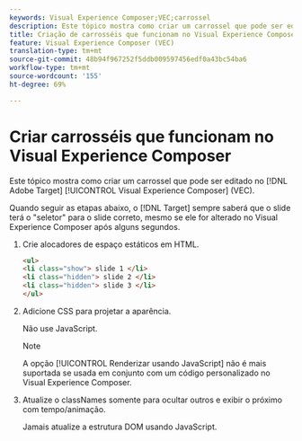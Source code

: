 ```yaml
---
keywords: Visual Experience Composer;VEC;carrossel
description: Este tópico mostra como criar um carrossel que pode ser editado no Adobe Target Visual Experience Composer (VEC).
title: Criação de carrosséis que funcionam no Visual Experience Composer
feature: Visual Experience Composer (VEC)
translation-type: tm+mt
source-git-commit: 48b94f967252f5ddb009597456edf0a43bc54ba6
workflow-type: tm+mt
source-wordcount: '155'
ht-degree: 69%

---
```



# Criar carrosséis que funcionam no Visual Experience Composer

Este tópico mostra como criar um carrossel que pode ser editado no [!DNL Adobe Target] [!UICONTROL Visual Experience Composer] (VEC).

Quando seguir as etapas abaixo, o [!DNL Target] sempre saberá que o slide terá o &quot;seletor&quot; para o slide correto, mesmo se ele for alterado no Visual Experience Composer após alguns segundos.

1. Crie alocadores de espaço estáticos em HTML.

   ```html
   <ul>
   <li class="show"> slide 1 </li>
   <li class="hidden"> slide 2 </li>
   <li class="hidden"> slide 3 </li>
   </ul>
   ```

1. Adicione CSS para projetar a aparência.

   Não use JavaScript.

   >[!NOTE]
   >
   >A opção [!UICONTROL Renderizar usando JavaScript] não é mais suportada se usada em conjunto com um código personalizado no Visual Experience Composer.

1. Atualize o classNames somente para ocultar outros e exibir o próximo com tempo/animação.

   Jamais atualize a estrutura DOM usando JavaScript.